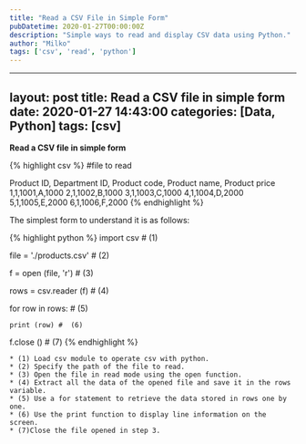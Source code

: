 ```yaml
---
title: "Read a CSV File in Simple Form"
pubDatetime: 2020-01-27T00:00:00Z
description: "Simple ways to read and display CSV data using Python."
author: "Milko"
tags: ['csv', 'read', 'python']
---
```


---
layout: post
title: Read a CSV file in simple form
date: 2020-01-27 14:43:00
categories: [Data, Python]
tags: [csv]
---

**Read a CSV file in simple form**

{% highlight csv %}
#file to read

Product ID, Department ID, Product code, Product name, Product price
1,1,1001,A,1000
2,1,1002,B,1000
3,1,1003,C,1000
4,1,1004,D,2000
5,1,1005,E,2000
6,1,1006,F,2000
{% endhighlight %}

The simplest form to understand it is as follows: 

{% highlight python %}
import csv # (1)

file = './products.csv' # (2)

f = open (file, 'r') #  (3)

rows = csv.reader (f) # (4)

for row in rows: #  (5)

    print (row) #  (6)

f.close () # (7)
 {% endhighlight %}


```
* (1) Load csv module to operate csv with python.
* (2) Specify the path of the file to read.
* (3) Open the file in read mode using the open function.
* (4) Extract all the data of the opened file and save it in the rows variable.
* (5) Use a for statement to retrieve the data stored in rows one by one.
* (6) Use the print function to display line information on the screen.
* (7)Close the file opened in step 3.
```